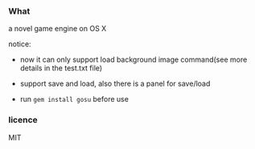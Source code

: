 ### What

a novel game engine on OS X

notice:

* now it can only support load background image command(see more details in the test.txt file)

* support save and load, also there is a panel for save/load

* run `gem install gosu` before use

### licence

MIT
